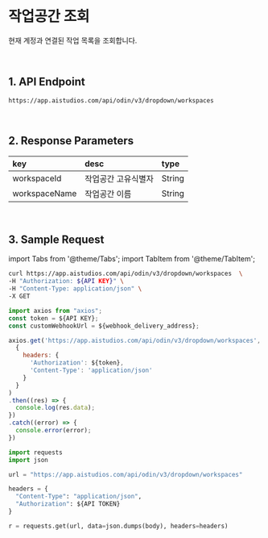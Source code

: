 # 작업공간 조회

현재 계정과 연결된 작업 목록을 조회합니다.

<br/>

## 1. API Endpoint

```http
https://app.aistudios.com/api/odin/v3/dropdown/workspaces
```

<br/>

## 2. Response Parameters
| key | desc | type |
| :--- | :--- | :--- |
| workspaceId | 작업공간 고유식별자 | String |
| workspaceName | 작업공간 이름 | String |

<br/>


## 3. Sample Request

import Tabs from '@theme/Tabs';
import TabItem from '@theme/TabItem';

<Tabs>
<TabItem value="curl" label="cURL">

```bash
curl https://app.aistudios.com/api/odin/v3/dropdown/workspaces  \
-H "Authorization: ${API KEY}" \
-H "Content-Type: application/json" \
-X GET 
```

</TabItem>
<TabItem value="js" label="Node.js">

```js
import axios from "axios";
const token = ${API KEY};
const customWebhookUrl = ${webhook_delivery_address};

axios.get('https://app.aistudios.com/api/odin/v3/dropdown/workspaces', 
  {
    headers: {
      'Authorization': ${token},
      'Content-Type': 'application/json'
    }
  }
)
.then((res) => {
  console.log(res.data);
})
.catch((error) => {
  console.error(error);
})
```

</TabItem>
<TabItem value="py" label="Python">

```py
import requests
import json

url = "https://app.aistudios.com/api/odin/v3/dropdown/workspaces"

headers = {
  "Content-Type": "application/json",
  "Authorization": ${API TOKEN}
}

r = requests.get(url, data=json.dumps(body), headers=headers)
```

</TabItem>
</Tabs>